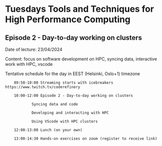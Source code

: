 # Tuesdays Tools and Techniques for High Performance Computing

## Episode 2 - Day-to-day working on clusters

Date of lecture: 23/04/2024

Content: focus on software development on HPC, syncing data, interactive work with HPC, vscode

Tentative schedule for the day in EEST (Helsinki, Oslo+1) timezone

        09:50-10:00 Streaming starts with icebreakers https://www.twitch.tv/coderefinery

        10:00-12:00 Episode 2 - Day-to-day working on clusters

                Syncing data and code

                Developing and interacting with HPC

                Using VScode with HPC clusters

        12:00-13:00 Lunch (on your own)

        13:00-14:30 Hands-on exercises on zoom (register to receive link)


